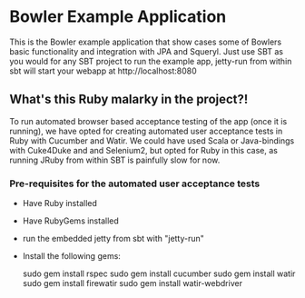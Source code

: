 # Bowler Example Application
This is the Bowler example application that show cases some of Bowlers basic functionality and integration with JPA and Squeryl.
Just use SBT as you would for any SBT project to run the example app, jetty-run from within sbt will start your webapp at http://localhost:8080

## What's this Ruby malarky in the project?!
To run automated browser based acceptance testing of the app (once it is running), we have opted for creating automated user acceptance tests in Ruby with Cucumber and Watir.
We could have used Scala or Java-bindings with Cuke4Duke and and Selenium2, but opted for Ruby in this case, as running JRuby from within SBT is painfully slow for now.
### Pre-requisites for the automated user acceptance tests
* Have Ruby installed
* Have RubyGems installed
* run the embedded jetty from sbt with "jetty-run"
* Install the following gems:

	sudo gem install rspec
	sudo gem install cucumber
	sudo gem install watir
	sudo gem install firewatir
	sudo gem install watir-webdriver

